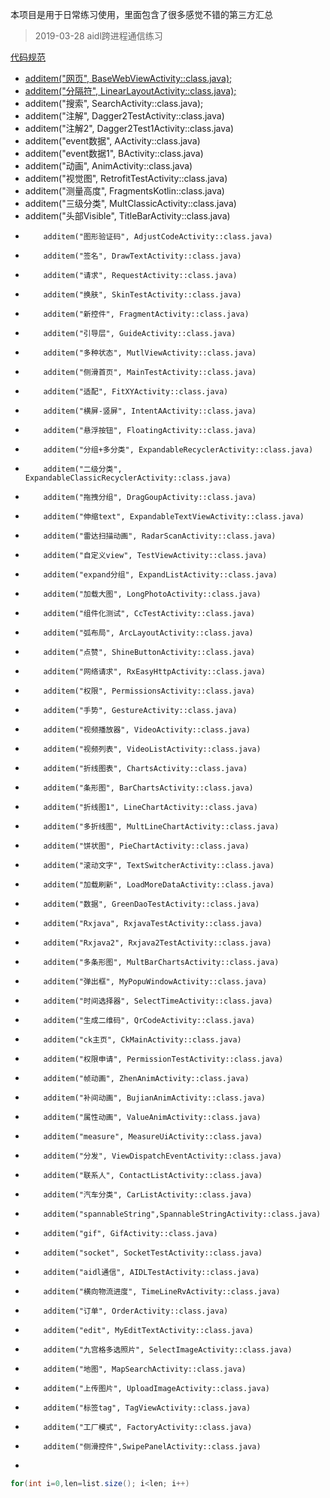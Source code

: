 本项目是用于日常练习使用，里面包含了很多感觉不错的第三方汇总
> 2019-03-28
aidl跨进程通信练习

[代码规范](https://github.com/Blankj/AndroidStandardDevelop#10-%E5%85%B6%E4%BB%96%E7%9A%84%E4%B8%80%E4%BA%9B%E8%A7%84%E8%8C%83)

- [additem("网页", BaseWebViewActivity::class.java);](https://github.com/fenggeZhang/zfgdemo/blob/master/app/src/main/java/com/zfg/test/activity/BaseWebViewActivity.java)
- [additem("分隔符", LinearLayoutActivity::class.java);](https://github.com/fenggeZhang/zfgdemo/blob/master/app/src/main/java/com/zfg/test/activity/LinearLayoutActivity.java)
- additem("搜索", SearchActivity::class.java);
- additem("注解", Dagger2TestActivity::class.java)
- additem("注解2", Dagger2Test1Activity::class.java)
- additem("event数据", AActivity::class.java)
- additem("event数据1", BActivity::class.java)
- additem("动画", AnimActivity::class.java)
- additem("视觉图", RetrofitTestActivity::class.java)
- additem("测量高度", FragmentsKotlin::class.java)
- additem("三级分类", MultClassicActivity::class.java)
- additem("头部Visible", TitleBarActivity::class.java)
-         additem("图形验证码", AdjustCodeActivity::class.java)
-         additem("签名", DrawTextActivity::class.java)
-         additem("请求", RequestActivity::class.java)
-         additem("换肤", SkinTestActivity::class.java)
-         additem("新控件", FragmentActivity::class.java)
-         additem("引导层", GuideActivity::class.java)
-         additem("多种状态", MutlViewActivity::class.java)
-         additem("侧滑首页", MainTestActivity::class.java)
-         additem("适配", FitXYActivity::class.java)
-         additem("横屏-竖屏", IntentAActivity::class.java)
-         additem("悬浮按钮", FloatingActivity::class.java)
-         additem("分组+多分类", ExpandableRecyclerActivity::class.java)
-         additem("二级分类", ExpandableClassicRecyclerActivity::class.java)
-         additem("拖拽分组", DragGoupActivity::class.java)
-         additem("伸缩text", ExpandableTextViewActivity::class.java)
-         additem("雷达扫描动画", RadarScanActivity::class.java)
-         additem("自定义view", TestViewActivity::class.java)
-         additem("expand分组", ExpandListActivity::class.java)
-         additem("加载大图", LongPhotoActivity::class.java)
-         additem("组件化测试", CcTestActivity::class.java)
-         additem("弧布局", ArcLayoutActivity::class.java)
-         additem("点赞", ShineButtonActivity::class.java)
-         additem("网络请求", RxEasyHttpActivity::class.java)
-         additem("权限", PermissionsActivity::class.java)
-         additem("手势", GestureActivity::class.java)
-         additem("视频播放器", VideoActivity::class.java)
-         additem("视频列表", VideoListActivity::class.java)
-         additem("折线图表", ChartsActivity::class.java)
-         additem("条形图", BarChartsActivity::class.java)
-         additem("折线图1", LineChartActivity::class.java)
-         additem("多折线图", MultLineChartActivity::class.java)
-         additem("饼状图", PieChartActivity::class.java)
-         additem("滚动文字", TextSwitcherActivity::class.java)
-         additem("加载刷新", LoadMoreDataActivity::class.java)
-         additem("数据", GreenDaoTestActivity::class.java)
-         additem("Rxjava", RxjavaTestActivity::class.java)
-         additem("Rxjava2", Rxjava2TestActivity::class.java)
-         additem("多条形图", MultBarChartsActivity::class.java)
-         additem("弹出框", MyPopuWindowActivity::class.java)
-         additem("时间选择器", SelectTimeActivity::class.java)
-         additem("生成二维码", QrCodeActivity::class.java)
-         additem("ck主页", CkMainActivity::class.java)
-         additem("权限申请", PermissionTestActivity::class.java)
-         additem("帧动画", ZhenAnimActivity::class.java)
-         additem("补间动画", BujianAnimActivity::class.java)
-         additem("属性动画", ValueAnimActivity::class.java)
-         additem("measure", MeasureUiActivity::class.java)
-         additem("分发", ViewDispatchEventActivity::class.java)
-         additem("联系人", ContactListActivity::class.java)
-         additem("汽车分类", CarListActivity::class.java)
-         additem("spannableString",SpannableStringActivity::class.java)
-         additem("gif", GifActivity::class.java)
-         additem("socket", SocketTestActivity::class.java)
-         additem("aidl通信", AIDLTestActivity::class.java)
-         additem("横向物流进度", TimeLineRvActivity::class.java)
-         additem("订单", OrderActivity::class.java)
-         additem("edit", MyEditTextActivity::class.java)
-         additem("九宫格多选照片", SelectImageActivity::class.java)
-         additem("地图", MapSearchActivity::class.java)
-         additem("上传图片", UploadImageActivity::class.java)
-         additem("标签tag", TagViewActivity::class.java)
-         additem("工厂模式", FactoryActivity::class.java)
-         additem("侧滑控件",SwipePanelActivity::class.java)
-         



```java
for(int i=0,len=list.size(); i<len; i++)
```
